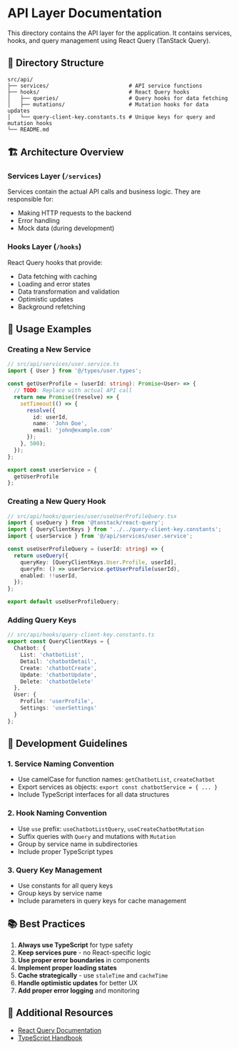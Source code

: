 # API Layer Documentation

This directory contains the API layer for the application. It contains services, hooks, and query management using React Query (TanStack Query).

## 📁 Directory Structure

```
src/api/
├── services/                         # API service functions
├── hooks/                            # React Query hooks
│   ├── queries/                      # Query hooks for data fetching
│   ├── mutations/                    # Mutation hooks for data updates
│   └── query-client-key.constants.ts # Unique keys for query and mutation hooks
└── README.md
```

## 🏗️ Architecture Overview

### Services Layer (`/services`)
Services contain the actual API calls and business logic. They are responsible for:
- Making HTTP requests to the backend
- Error handling
- Mock data (during development)

### Hooks Layer (`/hooks`)
React Query hooks that provide:
- Data fetching with caching
- Loading and error states
- Data transformation and validation
- Optimistic updates
- Background refetching

## 📝 Usage Examples

### Creating a New Service

```typescript
// src/api/services/user.service.ts
import { User } from '@/types/user.types';

const getUserProfile = (userId: string): Promise<User> => {
  // TODO: Replace with actual API call
  return new Promise((resolve) => {
    setTimeout(() => {
      resolve({
        id: userId,
        name: 'John Doe',
        email: 'john@example.com'
      });
    }, 500);
  });
};

export const userService = {
  getUserProfile
};
```

### Creating a New Query Hook

```typescript
// src/api/hooks/queries/user/useUserProfileQuery.tsx
import { useQuery } from '@tanstack/react-query';
import { QueryClientKeys } from '../../query-client-key.constants';
import { userService } from '@/api/services/user.service';

const useUserProfileQuery = (userId: string) => {
  return useQuery({
    queryKey: [QueryClientKeys.User.Profile, userId],
    queryFn: () => userService.getUserProfile(userId),
    enabled: !!userId,
  });
};

export default useUserProfileQuery;
```

### Adding Query Keys

```typescript
// src/api/hooks/query-client-key.constants.ts
export const QueryClientKeys = {
  Chatbot: {
    List: 'chatbotList',
    Detail: 'chatbotDetail',
    Create: 'chatbotCreate',
    Update: 'chatbotUpdate',
    Delete: 'chatbotDelete'
  },
  User: {
    Profile: 'userProfile',
    Settings: 'userSettings'
  }
};
```

## 🔧 Development Guidelines

### 1. Service Naming Convention
- Use camelCase for function names: `getChatbotList`, `createChatbot`
- Export services as objects: `export const chatbotService = { ... }`
- Include TypeScript interfaces for all data structures

### 2. Hook Naming Convention
- Use `use` prefix: `useChatbotListQuery`, `useCreateChatbotMutation`
- Suffix queries with `Query` and mutations with `Mutation`
- Group by service name in subdirectories
- Include proper TypeScript types

### 3. Query Key Management
- Use constants for all query keys
- Group keys by service name
- Include parameters in query keys for cache management

## 📚 Best Practices

1. **Always use TypeScript** for type safety
2. **Keep services pure** - no React-specific logic
3. **Use proper error boundaries** in components
4. **Implement proper loading states**
5. **Cache strategically** - use `staleTime` and `cacheTime`
6. **Handle optimistic updates** for better UX
7. **Add proper error logging** and monitoring

## 📖 Additional Resources

- [React Query Documentation](https://tanstack.com/query/latest)
- [TypeScript Handbook](https://www.typescriptlang.org/docs/)